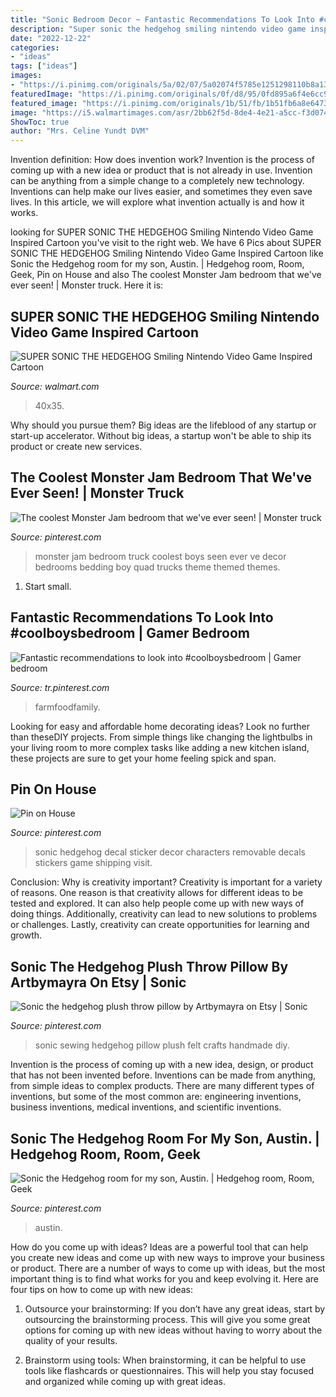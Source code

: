```yaml
---
title: "Sonic Bedroom Decor ~ Fantastic Recommendations To Look Into #coolboysbedroom"
description: "Super sonic the hedgehog smiling nintendo video game inspired cartoon"
date: "2022-12-22"
categories:
- "ideas"
tags: ["ideas"]
images:
- "https://i.pinimg.com/originals/5a/02/07/5a02074f5785e1251298110b8a1336e9.jpg"
featuredImage: "https://i.pinimg.com/originals/0f/d8/95/0fd895a6f4e6cc98ee686cd349c82329.jpg"
featured_image: "https://i.pinimg.com/originals/1b/51/fb/1b51fb6a8e64730b67989ca936bac6d4.jpg"
image: "https://i5.walmartimages.com/asr/2bb62f5d-8de4-4e21-a5cc-f3d0745efe65.c05689bf8e434977426c1925b2fc1ef9.png?odnWidth=612&amp;odnHeight=612&amp;odnBg=ffffff"
ShowToc: true
author: "Mrs. Celine Yundt DVM"
---
```



Invention definition: How does invention work?
Invention is the process of coming up with a new idea or product that is not already in use. Invention can be anything from a simple change to a completely new technology. Inventions can help make our lives easier, and sometimes they even save lives. In this article, we will explore what invention actually is and how it works.

	

		
looking for SUPER SONIC THE HEDGEHOG Smiling Nintendo Video Game Inspired Cartoon you've visit to the right web. We have 6 Pics about SUPER SONIC THE HEDGEHOG Smiling Nintendo Video Game Inspired Cartoon like Sonic the Hedgehog room for my son, Austin. | Hedgehog room, Room, Geek, Pin on House and also The coolest Monster Jam bedroom that we&#039;ve ever seen! | Monster truck. Here it is:
		
    
## SUPER SONIC THE HEDGEHOG Smiling Nintendo Video Game Inspired Cartoon

<img loading=lazy src="https://i5.walmartimages.com/asr/2bb62f5d-8de4-4e21-a5cc-f3d0745efe65.c05689bf8e434977426c1925b2fc1ef9.png?odnWidth=612&amp;odnHeight=612&amp;odnBg=ffffff" onerror="this.onerror=null;this.src='https://tse3.mm.bing.net/th?id=OIP.bXS_40GfzOdylqgWb59f2wHaHa&amp;pid=15.1';" alt="SUPER SONIC THE HEDGEHOG Smiling Nintendo Video Game Inspired Cartoon">

_Source: walmart.com_

>40x35. 

	

Why should you pursue them?
Big ideas are the lifeblood of any startup or start-up accelerator. Without big ideas, a startup won't be able to ship its product or create new services.

    
## The Coolest Monster Jam Bedroom That We&#039;ve Ever Seen! | Monster Truck

<img loading=lazy src="https://i.pinimg.com/originals/1b/51/fb/1b51fb6a8e64730b67989ca936bac6d4.jpg" onerror="this.onerror=null;this.src='https://tse3.mm.bing.net/th?id=OIP.CrMgtkuRfN-nzse0QZqRIgHaFj&amp;pid=15.1';" alt="The coolest Monster Jam bedroom that we&#039;ve ever seen! | Monster truck">

_Source: pinterest.com_

>monster jam bedroom truck coolest boys seen ever ve decor bedrooms bedding boy quad trucks theme themed themes. 

	

1. Start small.

    
## Fantastic Recommendations To Look Into #coolboysbedroom | Gamer Bedroom

<img loading=lazy src="https://i.pinimg.com/originals/5a/02/07/5a02074f5785e1251298110b8a1336e9.jpg" onerror="this.onerror=null;this.src='https://tse2.mm.bing.net/th?id=OIP.lMVgsBaTWJ34wJSF7hk6IgHaJ4&amp;pid=15.1';" alt="Fantastic recommendations to look into #coolboysbedroom | Gamer bedroom">

_Source: tr.pinterest.com_

>farmfoodfamily. 

	

Looking for easy and affordable home decorating ideas? Look no further than theseDIY projects. From simple things like changing the lightbulbs in your living room to more complex tasks like adding a new kitchen island, these projects are sure to get your home feeling spick and span.

    
## Pin On House

<img loading=lazy src="https://i.pinimg.com/originals/59/45/3b/59453b1581d25616bf4675ac23beae90.jpg" onerror="this.onerror=null;this.src='https://tse3.mm.bing.net/th?id=OIP.QsUQnkpWH2D8xG-oBMs5owHaIK&amp;pid=15.1';" alt="Pin on House">

_Source: pinterest.com_

>sonic hedgehog decal sticker decor characters removable decals stickers game shipping visit. 

	

Conclusion: Why is creativity important?
Creativity is important for a variety of reasons. One reason is that creativity allows for different ideas to be tested and explored. It can also help people come up with new ways of doing things. Additionally, creativity can lead to new solutions to problems or challenges. Lastly, creativity can create opportunities for learning and growth.

    
## Sonic The Hedgehog Plush Throw Pillow By Artbymayra On Etsy | Sonic

<img loading=lazy src="https://i.pinimg.com/originals/c1/62/5b/c1625b6ce58b2394bf0f3f93ca183e3d.jpg" onerror="this.onerror=null;this.src='https://tse4.mm.bing.net/th?id=OIP.7njquyUnDlH-vBNihM1dVAHaNJ&amp;pid=15.1';" alt="Sonic the hedgehog plush throw pillow by Artbymayra on Etsy | Sonic">

_Source: pinterest.com_

>sonic sewing hedgehog pillow plush felt crafts handmade diy. 

	

Invention is the process of coming up with a new idea, design, or product that has not been invented before. Inventions can be made from anything, from simple ideas to complex products. There are many different types of inventions, but some of the most common are: engineering inventions, business inventions, medical inventions, and scientific inventions.

    
## Sonic The Hedgehog Room For My Son, Austin. | Hedgehog Room, Room, Geek

<img loading=lazy src="https://i.pinimg.com/originals/0f/d8/95/0fd895a6f4e6cc98ee686cd349c82329.jpg" onerror="this.onerror=null;this.src='https://tse4.mm.bing.net/th?id=OIP.GIYKGTeT7SxW8F9CiSAsHwHaEK&amp;pid=15.1';" alt="Sonic the Hedgehog room for my son, Austin. | Hedgehog room, Room, Geek">

_Source: pinterest.com_

>austin. 

	

How do you come up with ideas?
Ideas are a powerful tool that can help you create new ideas and come up with new ways to improve your business or product. There are a number of ways to come up with ideas, but the most important thing is to find what works for you and keep evolving it. Here are four tips on how to come up with new ideas:
1. Outsource your brainstorming: If you don’t have any great ideas, start by outsourcing the brainstorming process. This will give you some great options for coming up with new ideas without having to worry about the quality of your results.

2. Brainstorm using tools: When brainstorming, it can be helpful to use tools like flashcards or questionnaires. This will help you stay focused and organized while coming up with great ideas.


